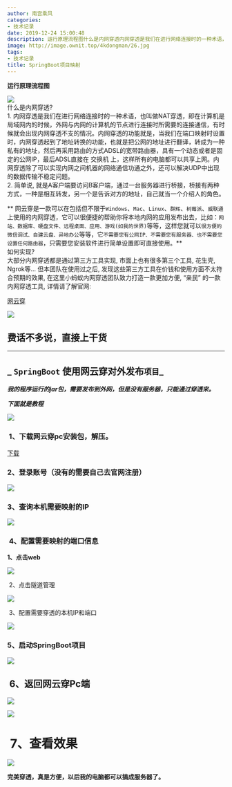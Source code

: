 ```yaml
---
author: 南宫乘风
categories:
- 技术记录
date: 2019-12-24 15:00:48
description: 运行原理流程图什么是内网穿透内网穿透是我们在进行网络连接时的一种术语，也叫做穿透，即在计算机是局域网内的时候，外网与内网的计算机的节点进行连接时所需要的连接通信，有时候就会出现内网穿透不支的情况。内网。。。。。。。
image: http://image.ownit.top/4kdongman/26.jpg
tags:
- 技术记录
title: SpringBoot项目映射
---
```


<!--more-->

**运行原理流程图**

![](http://image.ownit.top/csdn/20191224145528558.png)  
什么是内网穿透\?  
1\. 内网穿透是我们在进行网络连接时的一种术语，也叫做NAT穿透，即在计算机是局域网内的时候，外网与内网的计算机的节点进行连接时所需要的连接通信，有时候就会出现内网穿透不支的情况。内网穿透的功能就是，当我们在端口映射时设置时，内网穿透起到了地址转换的功能，也就是把公网的地址进行翻译，转成为一种私有的地址，然后再采用路由的方式ADSL的宽带路由器，具有一个动态或者是固定的公网IP，最后ADSL直接在 交换机 上，这样所有的电脑都可以共享上网。内网穿透除了可以实现内网之间机器的网络通信功通之外，还可以解决UDP中出现的数据传输不稳定问题。  
2\. 简单说, 就是A客户端要访问B客户端，通过一台服务器进行桥接，桥接有两种方式，一种是相互转发，另一个是告诉对方的地址，自己就当一个介绍人的角色。

** 网云穿是一款可以在包括但不限于`Windows`、`Mac`、`Linux`、`群辉`、`树莓派`、`威联通`上使用的内网穿透，它可以很便捷的帮助你将本地内网的应用发布出去，比如：`网站、数据库、硬盘文件、远程桌面、应用、游戏(如我的世界)`等等，这样您就可以`很方便的微信调试、自建云盘、异地办公`等等，它`不需要您有公网IP、不需要您有服务器、也不需要您设置任何路由器`，只需要您安装软件进行简单设置即可直接使用。**  
如何实现\?  
大部分内网穿透都是通过第三方工具实现, 市面上也有很多第三个工具, 花生壳, Ngrok等… 但本团队在使用过之后, 发现这些第三方工具在价钱和使用方面不太符合预期的效果, 在这里小蚂蚁内网穿透团队致力打造一款更加方便, “亲民” 的一款内网穿透工具, 详情请了解官网:

[网云穿](https://xiaomy.net/index.html)

![](http://image.ownit.top/csdn/20191224145735562.png)

## **费话不多说，直接上干货**

---

## _ **`SpringBoot` 使用网云穿对外发布`项目`**_

_**我的程序运行的jar包，需要发布到外网，但是没有服务器，只能通过穿透来。**_

_**下面就是教程**_

![](http://image.ownit.top/csdn/20191224145830857.png)

###  1、下载网云穿pc安装包，解压。

[下载](http://www.xiaomy.net/download/wyc20191223.rar)

### **2、登录账号（没有的需要自己去官网注册）**

![](http://image.ownit.top/csdn/20191224145908504.png)

### **3、查询本机需要映射的IP**

![](http://image.ownit.top/csdn/20191224145921712.png)

###  **4、配置需要映射的端口信息**

**1、点击web**

![](http://image.ownit.top/csdn/20191224145936276.png)

 2、点击隧道管理

![](http://image.ownit.top/csdn/20191224145945427.png)

 3、配置需要穿透的本机IP和端口

![](http://image.ownit.top/csdn/20191224145954470.png)

### **5、启动SpringBoot项目**

![](http://image.ownit.top/csdn/20191224150006453.png)

##  6、返回网云穿Pc端

![](http://image.ownit.top/csdn/20191224150017780.png)

![](http://image.ownit.top/csdn/20191224150025722.png)

#  7、查看效果

![](http://image.ownit.top/csdn/20191224150034411.png)

**完美穿透，真是方便，以后我的电脑都可以搞成服务器了。**